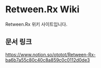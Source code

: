 # Retween.Rx Wiki
Retween.Rx 위키 사이트입니다.

## 문서 링크
https://www.notion.so/ototot/Retween-Rx-ba6b7a55c80c40c8a859c0c0112d0de3






